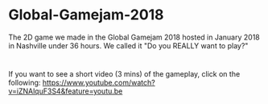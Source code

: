 # Global-Gamejam-2018
The 2D game we made in the Global Gamejam 2018 hosted in January 2018 in Nashville under 36 hours. We called it "Do you REALLY want to play?"
#
If you want to see a short video (3 mins) of the gameplay, click on the following: https://www.youtube.com/watch?v=iZNAlquF3S4&feature=youtu.be

